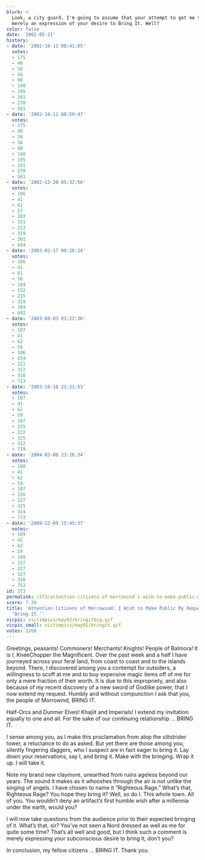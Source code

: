 ```yaml
---
blurb: >
  Look, a city guard. I'm going to assume that your attempt to get me to "Halt" is
  merely an expression of your desire to Bring It. Well?
color: false
date: '2002-05-21'
history:
- date: '2002-10-11 08:41:05'
  votes:
  - 175
  - 40
  - 58
  - 56
  - 98
  - 140
  - 195
  - 291
  - 270
  - 581
- date: '2002-10-11 08:59:47'
  votes:
  - 175
  - 40
  - 58
  - 56
  - 98
  - 140
  - 195
  - 291
  - 270
  - 581
- date: '2002-12-20 05:32:56'
  votes:
  - 186
  - 41
  - 61
  - 57
  - 103
  - 151
  - 213
  - 319
  - 301
  - 684
- date: '2003-02-17 00:26:24'
  votes:
  - 186
  - 41
  - 61
  - 58
  - 104
  - 152
  - 215
  - 319
  - 304
  - 692
- date: '2003-08-03 01:22:36'
  votes:
  - 187
  - 41
  - 62
  - 59
  - 106
  - 154
  - 221
  - 322
  - 310
  - 713
- date: '2003-10-16 21:21:53'
  votes:
  - 187
  - 41
  - 62
  - 59
  - 107
  - 155
  - 222
  - 325
  - 312
  - 719
- date: '2004-02-06 23:26:34'
  votes:
  - 188
  - 41
  - 62
  - 59
  - 107
  - 156
  - 227
  - 325
  - 314
  - 733
- date: '2009-12-09 15:45:37'
  votes:
  - 189
  - 42
  - 62
  - 59
  - 109
  - 157
  - 227
  - 327
  - 316
  - 752
id: 373
permalink: /373/attention-citizens-of-morrowind-i-wish-to-make-public-my-request-that-you-bring-it/
score: 7.39
title: 'Attention Citizens of Morrowind: I Wish to Make Public My Request that You
  ‘Bring It.’'
vicpic: victimpics/may02/bringitbig.gif
vicpic_small: victimpics/may02/bringit.gif
votes: 2268
---
```


Greetings, peasants! Commoners! Merchants! Knights! People of Balmora!
It is I, KneeChopper the Magnificent. Over the past week and a half I
have journeyed across your feral land, from coast to coast and to the
islands beyond. There, I discovered among you a contempt for outsiders,
a willingness to scoff at me and to buy expensive magic items off of me
for only a mere fraction of their worth. It is due to this impropriety,
and also because of my recent discovery of a new sword of Godlike power,
that I now extend my request. Humbly and without compunction I ask that
you, the people of Morrowind, BRING IT.

Half-Orcs and Dunmer Elves! Khajiit and Imperials! I extend my
invitation equally to one and all. For the sake of our continuing
relationship ... BRING IT.

I sense among you, as I make this proclamation from atop the siltstrider
tower, a reluctance to do as asked. But yet there are those among you,
silently fingering daggers, who I suspect are in fact eager to bring it.
Lay down your reservations, say I, and bring it. Make with the bringing.
Wrap it up. I will take it.

Note my brand new claymore, unearthed from ruins ageless beyond our
years. The sound it makes as it whooshes through the air is not unlike
the singing of angels. I have chosen to name it “Righteous Rage.” What’s
that, Righteous Rage? You hope they bring it? Well, so do I. This whole
town. All of you. You wouldn’t deny an artifact’s first humble wish
after a millennia under the earth, would you?

I will now take questions from the audience prior to their expected
bringing of it. What’s that, sir? You’ve not seen a Nord dressed as well
as me for quite some time? That’s all well and good, but I think such a
comment is merely expressing your subconscious desire to bring it, don’t
you?

In conclusion, my fellow citizens ... BRING IT. Thank you.